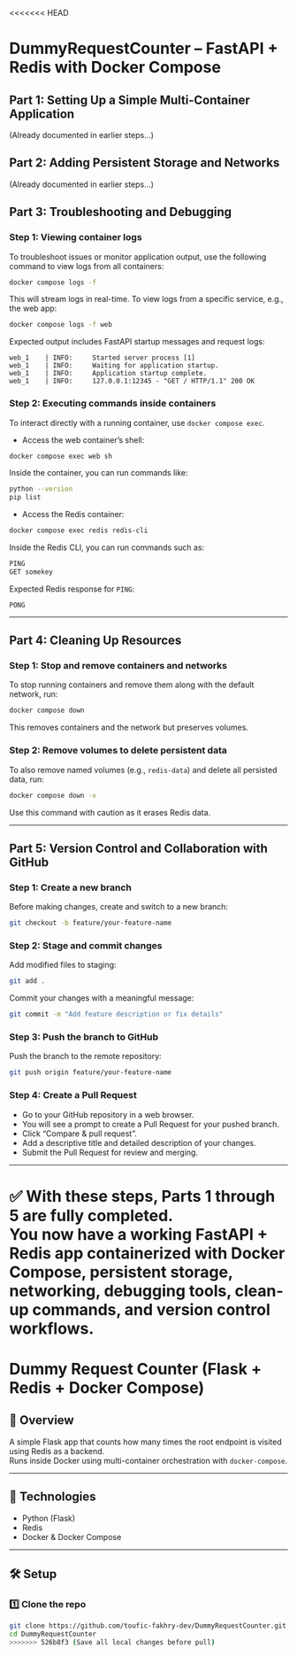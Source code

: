 <<<<<<< HEAD
# DummyRequestCounter – FastAPI + Redis with Docker Compose

## Part 1: Setting Up a Simple Multi-Container Application
(Already documented in earlier steps...)

## Part 2: Adding Persistent Storage and Networks
(Already documented in earlier steps...)

## Part 3: Troubleshooting and Debugging

### Step 1: Viewing container logs
To troubleshoot issues or monitor application output, use the following command to view logs from all containers:
```bash
docker compose logs -f
```
This will stream logs in real-time. To view logs from a specific service, e.g., the web app:
```bash
docker compose logs -f web
```
Expected output includes FastAPI startup messages and request logs:
```
web_1    | INFO:     Started server process [1]
web_1    | INFO:     Waiting for application startup.
web_1    | INFO:     Application startup complete.
web_1    | INFO:     127.0.0.1:12345 - "GET / HTTP/1.1" 200 OK
```

### Step 2: Executing commands inside containers
To interact directly with a running container, use `docker compose exec`.

- Access the web container’s shell:
```bash
docker compose exec web sh
```
Inside the container, you can run commands like:
```bash
python --version
pip list
```

- Access the Redis container:
```bash
docker compose exec redis redis-cli
```
Inside the Redis CLI, you can run commands such as:
```bash
PING
GET somekey
```
Expected Redis response for `PING`:
```
PONG
```

---

## Part 4: Cleaning Up Resources

### Step 1: Stop and remove containers and networks
To stop running containers and remove them along with the default network, run:
```bash
docker compose down
```
This removes containers and the network but preserves volumes.

### Step 2: Remove volumes to delete persistent data
To also remove named volumes (e.g., `redis-data`) and delete all persisted data, run:
```bash
docker compose down -v
```
Use this command with caution as it erases Redis data.

---

## Part 5: Version Control and Collaboration with GitHub

### Step 1: Create a new branch
Before making changes, create and switch to a new branch:
```bash
git checkout -b feature/your-feature-name
```

### Step 2: Stage and commit changes
Add modified files to staging:
```bash
git add .
```
Commit your changes with a meaningful message:
```bash
git commit -m "Add feature description or fix details"
```

### Step 3: Push the branch to GitHub
Push the branch to the remote repository:
```bash
git push origin feature/your-feature-name
```

### Step 4: Create a Pull Request
- Go to your GitHub repository in a web browser.
- You will see a prompt to create a Pull Request for your pushed branch.
- Click “Compare & pull request”.
- Add a descriptive title and detailed description of your changes.
- Submit the Pull Request for review and merging.

---

✅ With these steps, **Parts 1 through 5 are fully completed**.  
You now have a working FastAPI + Redis app containerized with Docker Compose, persistent storage, networking, debugging tools, clean-up commands, and version control workflows.
=======
# Dummy Request Counter (Flask + Redis + Docker Compose)

## 🚀 Overview
A simple Flask app that counts how many times the root endpoint is visited using Redis as a backend.  
Runs inside Docker using multi-container orchestration with `docker-compose`.

---

## 🧱 Technologies
- Python (Flask)
- Redis
- Docker & Docker Compose

---

## 🛠️ Setup

### 1️⃣ Clone the repo
```bash
git clone https://github.com/toufic-fakhry-dev/DummyRequestCounter.git
cd DummyRequestCounter
>>>>>>> 526b8f3 (Save all local changes before pull)
